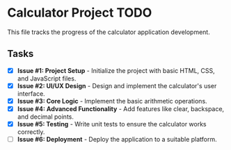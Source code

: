 # Calculator Project TODO

This file tracks the progress of the calculator application development.

## Tasks

- [x] **Issue #1: Project Setup** - Initialize the project with basic HTML, CSS, and JavaScript files.
- [x] **Issue #2: UI/UX Design** - Design and implement the calculator's user interface.
- [x] **Issue #3: Core Logic** - Implement the basic arithmetic operations.
- [x] **Issue #4: Advanced Functionality** - Add features like clear, backspace, and decimal points.
- [x] **Issue #5: Testing** - Write unit tests to ensure the calculator works correctly.
- [ ] **Issue #6: Deployment** - Deploy the application to a suitable platform.
